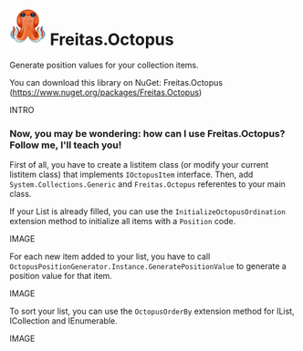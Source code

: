 # ![octopus](https://github.com/victorduartedefreitas/Freitas.Octopus/blob/master/res/octopus_64.png) Freitas.Octopus
Generate position values for your collection items.

You can download this library on NuGet: Freitas.Octopus (https://www.nuget.org/packages/Freitas.Octopus)

INTRO

### Now, you may be wondering: how can I use Freitas.Octopus? Follow me, I'll teach you!

First of all, you have to create a listitem class (or modify your current listitem class) that implements `IOctopusItem` interface.
Then, add `System.Collections.Generic` and `Freitas.Octopus` referentes to your main class.

If your List is already filled, you can use the `InitializeOctopusOrdination` extension method to initialize all items with a `Position` code.

IMAGE

For each new item added to your list, you have to call `OctopusPositionGenerator.Instance.GeneratePositionValue` to generate a position value for that item.

IMAGE

To sort your list, you can use the `OctopusOrderBy` extension method for IList<T>, ICollection<T> and IEnumerable<T>.

IMAGE


